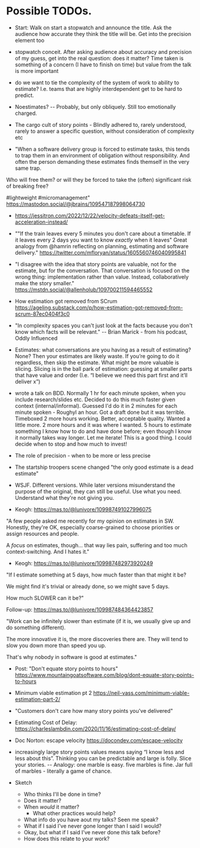 # Possible TODOs.

* Start: Walk on start a stopwatch and announce the title. Ask the audience how accurate they think the title will be. Get into the precision element too
* stopwatch conceit. After asking audience about accuracy and precision of my guess, get into the real question: does it matter? Time taken is something of a concern (I have to finish on time) but value from the talk is more important

* do we want to tie the complexity of the system of work to ability to estimate? I.e. teams that are highly interdependent get to be hard to predict.
* Noestimates? -- Probably, but only obliquely. Still too emotionally charged.

* The cargo cult of story points - Blindly adhered to, rarely understood, rarely to answer a specific question, without consideration of complexity etc


* "When a software delivery group is forced to estimate tasks, this tends to trap them in an environment of obligation without responsibility. And often the person demanding these estimates finds themself in the very same trap.

Who will free them? or will they be forced to take the (often) significant risk of breaking free?

#lightweight #micromanagement" https://mastodon.social/@jbrains/109547187998064730

* https://jessitron.com/2022/12/22/velocity-defeats-itself-get-acceleration-instead/


* ""If the train leaves every 5 minutes you don't care about a timetable. If it leaves every 2 days you want to know *exactly* when it leaves"
Great analogy from @hamrin reflecting on planning, estimating and software delivery." https://twitter.com/mfloryan/status/1605560746040995841

* "I disagree with the idea that story points are valuable, not for the estimate, but for the conversation. That conversation is focused on the wrong thing: implementation rather than value. Instead, collaboratively make the story smaller." https://mstdn.social/@allenholub/109700211594465552

* How estimation got removed from SCrum https://ageling.substack.com/p/how-estimation-got-removed-from-scrum-87ec0404f3c0

* "In complexity spaces you can't just look at the facts because you don't know which facts will be relevant." -- Brian Marick - from his podcast, Oddly Influenced

* Estimates: what conversations are you having as a result of estimating? None? Then your estimates are likely waste. If you’re going to do it regardless, then skip the estimate. What might be more valuable is slicing. Slicing is in the ball park of estimation: guessing at smaller parts that have value and order (I.e. “I believe we need this part first and it’ll deliver x”)

* wrote a talk on BDD. Normally 1 hr for each minute spoken, when you include research/slides etc. Decided to do this much faster given context (internal/informal). Guessed I'd do it in 2 minutes for each minute spoken - Roughyl an hour. Got a draft done but it was terrible. Timeboxed 2 more hours working. Better, acceptable quality. Wanted a little more. 2 more hours and it was where I wanted. 5 hours to estimate something I know how to do and have done before; even though I know it normally takes way longer. Let me iterate! This is a good thing. I could decide when to stop and how much to invest!

* The role of precision - when to be more or less precise

* The startship troopers scene changed "the only good estimate is a dead estimate"

* WSJF. Different versions. While later versions misunderstand the purpose of the original, they can still be useful. Use what you need. Understand what they're not giving you.

* Keogh: https://mas.to/@lunivore/109987491027996075
  
"A few people asked me recently for my opinion on estimates in SW. Honestly, they're OK, especially coarse-grained to choose priorities or assign resources and people.

A *focus* on estimates, though... that way lies pain, suffering and too much context-switching. And I hates it."

* Keogh: https://mas.to/@lunivore/109987482973920249

"If I estimate something at 5 days, how much faster than that might it be?

We might find it's trivial or already done, so we might save 5 days.

How much SLOWER can it be?"

Follow-up: https://mas.to/@lunivore/109987484364423857

"Work can be infinitely slower than estimate (if it is, we usually give up and do something different).

The more innovative it is, the more discoveries there are. They will tend to slow you down more than speed you up.

That's why nobody in software is good at estimates."

* Post: "Don't equate story points to hours" https://www.mountaingoatsoftware.com/blog/dont-equate-story-points-to-hours

* Minimum viable estimation pt 2 https://neil-vass.com/minimum-viable-estimation-part-2/

* "Customers don't care how many story points you've delivered"

* Estimating Cost of Delay: https://charleslambdin.com/2020/11/16/estimating-cost-of-delay/

* Doc Norton: escape velocity https://docondev.com/escape-velocity

* increasingly large story points values means saying “I know less and less about this”. Thinking you can be predictable and large is folly. Slice your stories. -- Analogy: one marble is easy. five marbles is fine. Jar full of marbles - literally a game of chance.

* Sketch
  * Who thinks I'll be done in time?
  * Does it matter?
  * When *would* it matter?
    * What other practices would help?
  * What info do you have aout my talks? Seen me speak?
  * What if I said I've never gone longer than I said I would?
  * Okay, but what if I said I've never done *this* talk before?
  * How does this relate to your work?